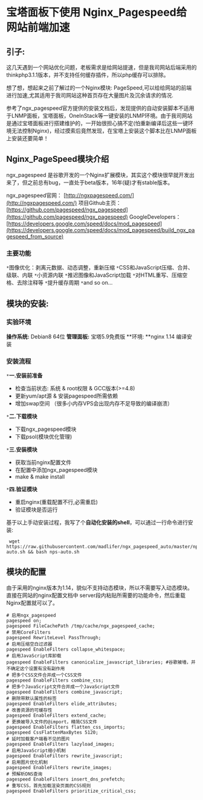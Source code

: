 # 宝塔面板下使用 Nginx_Pagespeed给网站前端加速

## 引子:
  这几天遇到一个网站优化问题，老板需求是给网站提速，但是我司网站后端采用的thinkphp3.1.1版本，并不支持任何缓存插件，所以php缓存可以排除。
        
  想了想，想起来之前了解过的一个Nginx模块: PageSpeed,可以给给网站的前端进行加速,尤其适用于我司网站这种首页存在大量图片及沉余请求的情况.
        
  参考了ngx_pagespeed官方提供的安装文档后，发现提供的自动安装脚本不适用于LNMP面板，宝塔面板，OneInStack等一键安装的LNMP环境。由于我司网站是通过宝塔面板进行搭建维护的，一开始很担心搞不定(怕重新编译后这些一键环境无法控制Nginx)，经过摸索后竟然发现，在宝塔上安装这个脚本比在LNMP面板上安装还要简单！

## Nginx_PageSpeed模块介绍
  ngx_pagespeed 是谷歌开发的一个Nginx扩展模块，其实这个模块很早就开发出来了，但之前总有bug，一直处于beta版本，16年(疑)才有stable版本。
    
ngx_pagespeed官网： [http://ngxpagespeed.com/](http://ngxpagespeed.com/)
项目Github主页： [https://github.com/pagespeed/ngx_pagespeed](https://github.com/pagespeed/ngx_pagespeed)
GoogleDevelopers：[https://developers.google.com/speed/docs/mod_pagespeed](https://developers.google.com/speed/docs/mod_pagespeed/build_ngx_pagespeed_from_source)

### 主要功能

`*`图像优化：剥离元数据、动态调整，重新压缩
`*`CSS和JavaScript压缩、合并、级联、内联
`*`小资源内联
`*`推迟图像和JavaScript加载
`*`对HTML重写、压缩空格、去除注释等
`*`提升缓存周期
`*`and so on...


## 模块的安装:

### 实验环境

**操作系统:** Debian8 64位
**管理面板:** 宝塔5.9免费版
**环境: **nginx 1.14 编译安装

### 安装流程
`*`**一.安装前准备**
  * 检查当前状态: 系统 & root权限 & GCC版本(>=4.8)
  * 更新yum/apt源 & 安装pagespeed所需依赖
  * 增加swap空间 （很多小内存VPS会出现内存不足导致的编译崩溃）

`*`**二.下载模块**
  * 下载ngx_pagespeed模块
  * 下载psol(模块优化管理)

`*`**三.安装模块**
  * 获取当前nginx配置文件
  * 在配置中添加ngx_pagespeed模块
  * make & make install

`*`**四.验证模块**
  * 重启nginx(重载配置不行,必需重启)
  * 验证模块是否运行

基于以上手动安装过程，我写了个**自动化安装的shell**，可以通过一行命令进行安装:

```shell
 wget https://raw.githubusercontent.com/madlifer/ngx_pagespeed_auto/master/nps-auto.sh && bash nps-auto.sh
```

## 模块的配置
  由于采用的nginx版本为1.14，貌似不支持动态模块，所以不需要写入动态模块。直接在网站的nginx配置文档中 server段内粘贴所需要的功能命令，然后重载Nginx配置就可以了。

```TXT
# 启用ngx_pagespeed    
pagespeed on;    
pagespeed FileCachePath /tmp/cache/ngx_pagespeed_cache;    
# 禁用CoreFilters    
pagespeed RewriteLevel PassThrough;    
# 启用压缩空白过滤器    
pagespeed EnableFilters collapse_whitespace;    
# 启用JavaScript库卸载    
pagespeed EnableFilters canonicalize_javascript_libraries; #谷歌被墙，并不确定这个设置有没有副作用 
# 把多个CSS文件合并成一个CSS文件    
pagespeed EnableFilters combine_css;    
# 把多个JavaScript文件合并成一个JavaScript文件    
pagespeed EnableFilters combine_javascript;    
# 删除带默认属性的标签    
pagespeed EnableFilters elide_attributes;    
# 改善资源的可缓存性    
pagespeed EnableFilters extend_cache;    
# 更换被导入文件的@import，精简CSS文件    
pagespeed EnableFilters flatten_css_imports;    
pagespeed CssFlattenMaxBytes 5120;    
# 延时加载客户端看不见的图片    
pagespeed EnableFilters lazyload_images;    
# 启用JavaScript缩小机制    
pagespeed EnableFilters rewrite_javascript;    
# 启用图片优化机制    
pagespeed EnableFilters rewrite_images;    
# 预解析DNS查询    
pagespeed EnableFilters insert_dns_prefetch;    
# 重写CSS，首先加载渲染页面的CSS规则    
pagespeed EnableFilters prioritize_critical_css; 

```

